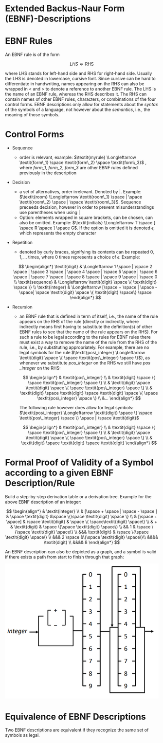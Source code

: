 # Extended Backus-Naur Form (EBNF)-Descriptions

# EBNF Rules

An EBNF rule is of the form

$$
\textit{LHS} \Longleftarrow \text{RHS}
$$

where LHS stands for left-hand side and RHS for right-hand side. Usually the LHS is denoted in lowercase, cursive font. Since cursive can be hard to differentiate in handwriting, names appearing on the RHS can also be wrapped in < and > to denote a reference to another EBNF rule. The LHS is the name of an EBNF rule, whereas the RHS describes it. The RHS can contain names of other EBNF rules, characters, or combinations of the four control forms.
EBNF descriptions only allow for statements about the *syntax* of the symbols of a language, not however about the *semantics*, i.e., the meaning of those symbols.

# Control Forms

- Sequence
    - order is relevant, example: $\textit{myrule} \Longleftarrow \textit{form\_1} \space \textit{form\_2} \space \textit{form\_3}$ , where $\textit{form\_1}$, $\textit{form\_2}$, $\textit{form\_3}$ are other EBNF rules defined previously in the description
- Decision
    - a set of alternatives, order irrelevant. Denoted by $|$. Example: $\textit{room} \Longleftarrow \textit{room\_1} \space | \space \textit{room\_2} \space | \space \textit{room\_3}$. Sequence preceeds decision, however in order to prevent misunderstandings use parentheses when using |
    - Option: elements wrapped in square brackets, can be chosen, can also be omitted. Example: $\textit{initials} \Longleftarrow T \space [ \space R \space ] \space G$. If the option is omitted it is denoted $\epsilon$, which represents the empty character
- Repetition
    - denoted by curly braces, signifying its contents can be repeated $0, 1,...$ times, where 0 times represents a choice of $\epsilon$. Example:
    
    $$
    \begin{align*}
    \textit{digit} & \Longleftarrow 1 \space | \space 2 \space | \space 3 \space | \space 4 \space | \space 5 \space | \space 6 \space | \space 7 \space | \space 8 \space | \space 9 \space | \space 0 \\
    \textit{sequence} & \Longleftarrow \textit{digit} \space \{ \textit{digit} \space \} \\
    \textit{integer} & \Longleftarrow [\space + \space | \space - \space] \space \textit{digit} \space \{ \textit{digit} \space\} \space 
    \end{align*}
    $$
    
- Recursion
    - an EBNF rule that is defined in term of itself, i.e., the name of the rule appears on the RHS of the rule (directly or indirectly, where indirectly means first having to substitute the definition(s) of other EBNF rules to see that the name of the rule appears on the RHS). For such a rule to be legal according to the rules for EBNF rules there must exist a way to remove the name of the rule from the RHS of the rule, i.e., by substituting appropriately. For example, there are no legal symbols for the rule $\textit{pos\_integer} \Longleftarrow \textit{digit} \space \{ \space \textit{pos\_integer} \space \}$}, as whenever we substitute $\textit{pos\_integer}$ on the RHS we still have $\textit{pos \_integer}$ on the RHS:
        
        $$
        \begin{align*}
        & \textit{pos\_integer} \\
        & \textit{digit} \space \{ \space \textit{pos\_integer} \space \} \\
        & \textit{digit} \space \textit{digit} \space \{ \space \textit{pos\_integer} \space \} \\
        & \textit{digit} \space \textit{digit} \space \textit{digit} \space \{ \space \textit{pos\_integer} \space \} \\
        &...
        \end{align*}
        $$
        
        The following rule however does allow for legal symbols: $\textit{pos\_integer} \Longleftarrow \textit{digit} \space \{ \space \textit{pos\_integer} \space \} \space | \space \textit{digit}$
        
        $$
        \begin{align*}
        & \textit{pos\_integer} \\
        & \textit{digit} \space \{ \space \textit{pos\_integer} \space \} \\
        & \textit{digit} \space \textit{digit} \space \{ \space \textit{pos\_integer} \space \} \\
        & \textit{digit} \space \textit{digit} \space \textit{digit}
        \end{align*}
        $$
        

# Formal Proof of Validity of a Symbol according to a given EBNF Description/Rule

Build a step-by-step derivation table or a derivation tree. Example for the above EBNF description of an integer:

$$
\begin{align*}
& \textit{integer} \\
& [\space + \space | \space - \space ] & \space \textit{digit} &\space \{\space \textit{digit} \space \} \\
& [\space + \space] & \space \textit{digit} & \space \{ \space\textit{digit} \space\} \\
& + & \textit{digit} & \space \{\space \textit{digit} \space\} \\
&& 1 & \space \{\space \textit{digit} \space\} \\
&&& \textit{digit} & \space \{\space \textit{digit} \space\} \\
&&& 2 \space &\{\space \textit{digit} \space\}\\
&&&& \textit{digit} \\
&&&& 8
\end{align*}
$$

An EBNF description can also be depicted as a graph, and a symbol is valid if there exists a path from start to finish through that graph:

![2022-01-25_23-50.png](Extended%20Backus-Naur%20Form%20(EBNF)-Descriptions%20608dc7f653c9470cad3ee3791f5a0c9a/2022-01-25_23-50.png)

# Equivalence of EBNF Descriptions

Two EBNF descriptions are equivalent if they recognize the same set of symbols as legal.